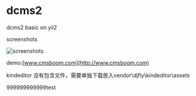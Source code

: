 dcms2
=====

dcms2 basic on yii2

screenshots

![screenshots](http://www.cmsboom.com/upload/post/201405/162804d3b1jxnoxmgi4oi1.png)

demo:[www.cmsboom.com](http://www.cmsboom.com)

kindeditor 没有包含文件，需要单独下载放入vendor\djfly\kindeditor\assets

999999999999test
